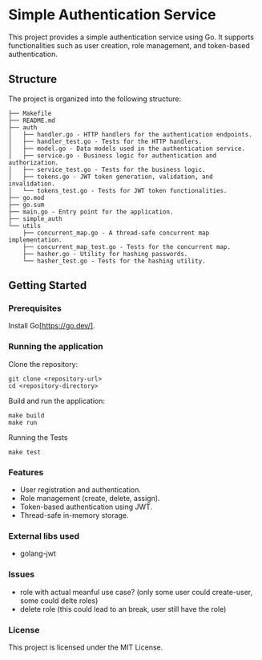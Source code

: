 # Simple Authentication Service
This project provides a simple authentication service using Go. It supports functionalities such as user creation, role management, and token-based authentication.

## Structure
The project is organized into the following structure:
```
├── Makefile
├── README.md
├── auth
│   ├── handler.go - HTTP handlers for the authentication endpoints.
│   ├── handler_test.go - Tests for the HTTP handlers.
│   ├── model.go - Data models used in the authentication service.
│   ├── service.go - Business logic for authentication and authorization.
│   ├── service_test.go - Tests for the business logic.
│   ├── tokens.go - JWT token generation, validation, and invalidation.
│   └── tokens_test.go - Tests for JWT token functionalities.
├── go.mod
├── go.sum
├── main.go - Entry point for the application.
├── simple_auth
└── utils
    ├── concurrent_map.go - A thread-safe concurrent map implementation.
    ├── concurrent_map_test.go - Tests for the concurrent map.
    ├── hasher.go - Utility for hashing passwords.
    └── hasher_test.go - Tests for the hashing utility.

```

## Getting Started
### Prerequisites
Install Go[https://go.dev/].

### Running the application
Clone the repository:
```
git clone <repository-url>
cd <repository-directory>
```
Build and run the application:
```
make build
make run
```
Running the Tests
```
make test
```

### Features
- User registration and authentication.
- Role management (create, delete, assign).
- Token-based authentication using JWT.
- Thread-safe in-memory storage.

### External libs used
- golang-jwt

### Issues
- role with actual meanful use case? (only some user could create-user,  some could delte roles)
- delete role (this could lead to an break, user still have the role)

### License
This project is licensed under the MIT License.
